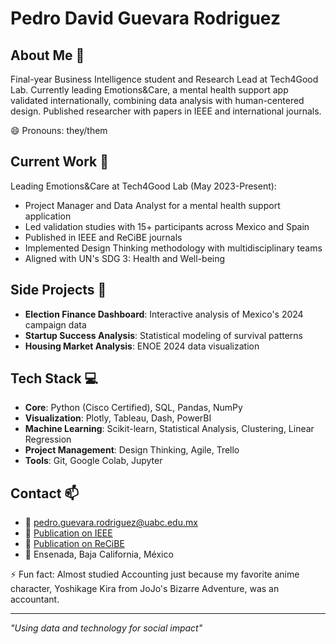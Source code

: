 # Pedro David Guevara Rodriguez

## About Me 👋
Final-year Business Intelligence student and Research Lead at Tech4Good Lab. Currently leading Emotions&Care, a mental health support app validated internationally, combining data analysis with human-centered design. Published researcher with papers in IEEE and international journals.

😄 Pronouns: they/them

## Current Work 🔭
Leading Emotions&Care at Tech4Good Lab (May 2023-Present):
- Project Manager and Data Analyst for a mental health support application
- Led validation studies with 15+ participants across Mexico and Spain
- Published in IEEE and ReCiBE journals
- Implemented Design Thinking methodology with multidisciplinary teams
- Aligned with UN's SDG 3: Health and Well-being

## Side Projects 🎯
- **Election Finance Dashboard**: Interactive analysis of Mexico's 2024 campaign data
- **Startup Success Analysis**: Statistical modeling of survival patterns
- **Housing Market Analysis**: ENOE 2024 data visualization

## Tech Stack 💻
- **Core**: Python (Cisco Certified), SQL, Pandas, NumPy
- **Visualization**: Plotly, Tableau, Dash, PowerBI
- **Machine Learning**: Scikit-learn, Statistical Analysis, Clustering, Linear Regression
- **Project Management**: Design Thinking, Agile, Trello
- **Tools**: Git, Google Colab, Jupyter

## Contact 📫
- 📧 pedro.guevara.rodriguez@uabc.edu.mx
- 💼 [Publication on IEEE](https://ieeexplore.ieee.org/document/10508706)
- 💼 [Publication on ReCiBE](https://recibe.cucei.udg.mx/index.php/ReCIBE/article/view/367)
- 📍 Ensenada, Baja California, México

⚡ Fun fact: Almost studied Accounting just because my favorite anime character, Yoshikage Kira from JoJo's Bizarre Adventure, was an accountant.

---
*"Using data and technology for social impact"*
